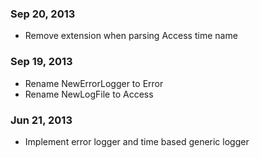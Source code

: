 ### Sep 20, 2013
- Remove extension when parsing Access time name

### Sep 19, 2013
- Rename NewErrorLogger to Error
- Rename NewLogFile to Access

### Jun 21, 2013
- Implement error logger and time based generic logger
